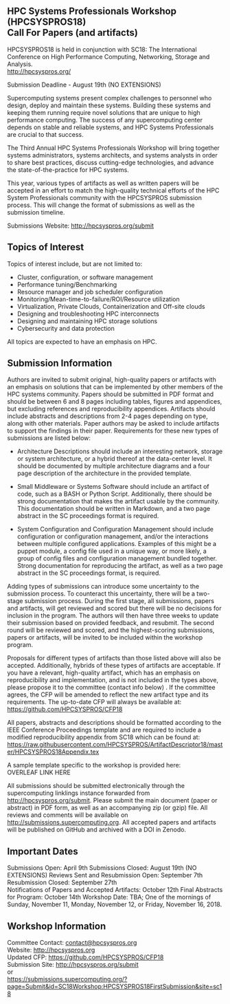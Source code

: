 HPC Systems Professionals Workshop (HPCSYSPROS18)  
Call For Papers (and artifacts)
--------------- 
HPCSYSPROS18 is held in conjunction with SC18: The International Conference on High Performance Computing, Networking, Storage and Analysis.  
http://hpcsyspros.org/

Submission Deadline - August 19th (NO EXTENSIONS)

Supercomputing systems present complex challenges to personnel who design, deploy and maintain these systems. Building these systems and keeping them running require novel solutions that are unique to high performance computing. The success of any supercomputing center depends on stable and reliable systems, and HPC Systems Professionals are crucial to that success.

The Third Annual HPC Systems Professionals Workshop will bring together systems administrators, systems architects, and systems analysts in order to share best practices, discuss cutting-edge technologies, and advance the state-of-the-practice for HPC systems. 

This year, various types of artifacts as well as written papers will be accepted in an effort to match the high-quality technical efforts of the HPC System Professionals community with the HPCSYSPROS submission process. This will change the format of submissions as well as the submission timeline. 

Submissions Website:  http://hpcsyspros.org/submit  

Topics of Interest 
--------------- 
Topics of interest include, but are not limited to:

* Cluster, configuration, or software management 
* Performance tuning/Benchmarking 
* Resource manager and job scheduler configuration 
* Monitoring/Mean-time-to-failure/ROI/Resource utilization 
* Virtualization, Private Clouds, Containerization and Off-site clouds
* Designing and troubleshooting HPC interconnects 
* Designing and maintaining HPC storage solutions 
* Cybersecurity and data protection

All topics are expected to have an emphasis on HPC.

Submission Information
---------------
Authors are invited to submit original, high-quality papers or artifacts with an emphasis on solutions that can be implemented by other members of the HPC systems community. Papers should be submitted in PDF format and should be between 6 and 8 pages including tables, figures and appendices, but excluding references and reproducibility appendices. Artifacts should include abstracts and descriptions from 2-4 pages depending on type, along with other materials. Paper authors may be asked to include artifacts to support the findings in their paper. Requirements for these new types of submissions are listed below: 

* Architecture Descriptions should include an interesting network, storage or system architecture, or a hybrid thereof at the data-center level. It should be documented by multiple architecture diagrams and a four page description of the architecture in the provided template.

* Small Middleware or Systems Software should include an artifact of code, such as a BASH or Python Script. Additionally, there should be strong documentation that makes the artifact usable by the community. This documentation should be written in Markdown, and a two page abstract in the SC proceedings format is required.

* System Configuration and Configuration Management should include configuration or configuration management, and/or the interactions between multiple configured applications. Examples of this might be a puppet module, a config file used in a unique way, or more likely, a group of config files and configuration management bundled together. Strong documentation for reproducing the artifact, as well as a two page abstract in the SC proceedings format, is required.

Adding types of submissions can introduce some uncertainty to the submission process. To counteract this uncertainty, there will be a two-stage submission process. During the first stage, all submissions, papers and artifacts, will get reviewed and scored but there will be no decisions for inclusion in the program. The authors will then have three weeks to update their submission based on provided feedback, and resubmit. The second round will be reviewed and scored, and the highest-scoring submissions, papers or artifacts, will be invited to be included within the workshop program.  

Proposals for different types of artifacts than those listed above will also be accepted. Additionally, hybrids of these types of artifacts are acceptable. If you have a relevant, high-quality artifact, which has an emphasis on reproducibility and implementation, and is not included in the types above, please propose it to the committee (contact info below) . If the committee agrees, the CFP will be amended to reflect the new artifact type and its requirements.  The up-to-date CFP will always be available at:  
https://github.com/HPCSYSPROS/CFP18

All papers, abstracts and descriptions should be formatted according to the IEEE Conference Proceedings template and are required to include a modified reproducibility appendix from SC18 which can be found at:   
https://raw.githubusercontent.com/HPCSYSPROS/ArtifactDescriptor18/master/HPCSYSPROS18Appendix.tex 

A sample template specific to the workshop is provided here:  
OVERLEAF LINK HERE

All submissions should be submitted electronically through the supercomputing linklings instance forwarded from http://hpcsyspros.org/submit. Please submit the main document (paper or abstract) in PDF form, as well as an accompanying zip (or gzip) file. All reviews and comments will be available on http://submissions.supercomputing.org. All accepted papers and artifacts will be published on GitHub and archived with a DOI in Zenodo.



Important Dates 
-------------------- 
Submissions Open: April 9th
Submissions Closed: August 19th (NO EXTENSIONS)
Reviews Sent and Resubmission Open: September 7th  
Resubmission Closed: September 27th  
Notifications of Papers and Accepted Artifacts: October 12th
Final Abstracts for Program: October 14th
Workshop Date: TBA; One of the mornings of Sunday, November 11, Monday, November 12, or Friday, November 16, 2018.

Workshop Information
-------------------- 

Committee Contact: contact@hpcsyspros.org  
Website: http://hpcsyspros.org  
Updated CFP: https://github.com/HPCSYSPROS/CFP18  
Submission Site: http://hpcsyspros.org/submit   
or  
https://submissions.supercomputing.org/?page=Submit&id=SC18Workshop:HPCSYSPROS18FirstSubmission&site=sc18


